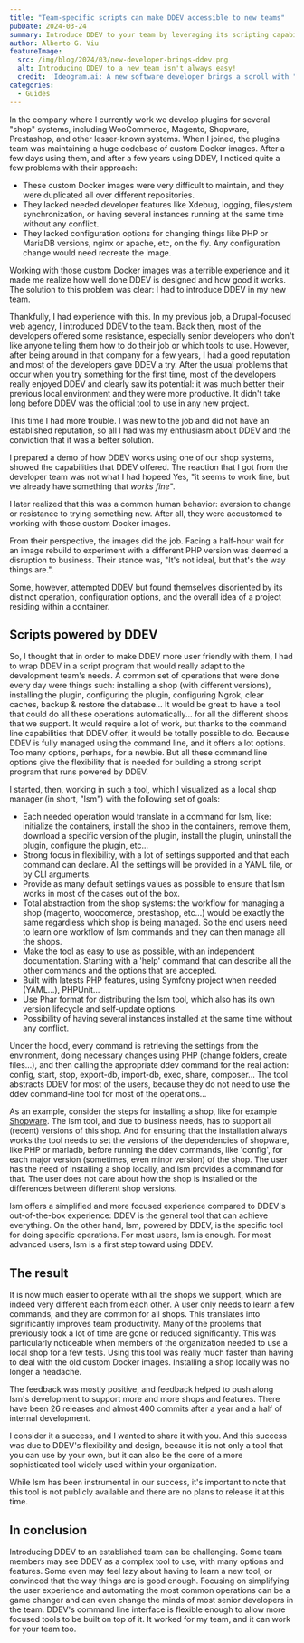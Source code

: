 ```yaml
---
title: "Team-specific scripts can make DDEV accessible to new teams"
pubDate: 2024-03-24
summary: Introduce DDEV to your team by leveraging its scripting capabilities.
author: Alberto G. Viu
featureImage:
  src: /img/blog/2024/03/new-developer-brings-ddev.png
  alt: Introducing DDEV to a new team isn't always easy!
  credit: 'Ideogram.ai: A new software developer brings a scroll with "DDEV" on it into a room full of young, diverse but intimidating software developers.'
categories:
  - Guides
---
```


In the company where I currently work we develop plugins for several "shop" systems, including WooCommerce, Magento, Shopware, Prestashop, and other lesser-known systems.
When I joined, the plugins team was maintaining a huge codebase of custom Docker images. After a few days using them, and after a few years using DDEV, I noticed quite a few
problems with their approach:

- These custom Docker images were very difficult to maintain, and they were duplicated all over different repositories.
- They lacked needed developer features like Xdebug, logging, filesystem synchronization, or having several instances running at the same time without any conflict.
- They lacked configuration options for changing things like PHP or MariaDB versions, nginx or apache, etc, on the fly. Any configuration change would need recreate the image.

Working with those custom Docker images was a terrible experience and it made me realize how well done DDEV is designed and how good it works. The solution to this problem was
clear: I had to introduce DDEV in my new team.

Thankfully, I had experience with this. In my previous job, a Drupal-focused web agency, I introduced DDEV to the team. Back then, most of the developers
offered some resistance, especially senior developers who don't like anyone telling them how to do their job or which tools to use. However, after being around in that company
for a few years, I had a good reputation and most of the developers gave DDEV a try. After the usual problems that occur when you try something for the first time, most
of the developers really enjoyed DDEV and clearly saw its potential: it was much better their previous local environment and they were more productive. It didn't take long before DDEV
was the official tool to use in any new project.

This time I had more trouble. I was new to the job and did not have an established reputation, so all I had was my enthusiasm about DDEV and the conviction that it was a better solution.

I prepared a demo of how DDEV works using one of our shop systems, showed the capabilities that DDEV offered. The reaction that I got from the developer team was not what I had hopeed Yes, "it seems to work fine, but we already have something that _works_ _fine_".

I later realized that this was a common human behavior: aversion to change or resistance to trying something new. After all, they were accustomed to working with those custom Docker images.

From their perspective, the images did the job. Facing a half-hour wait for an image rebuild to experiment with a different PHP version was deemed a disruption to business. Their stance was, "It's not ideal, but that's the way things are.".

Some, however, attempted DDEV but found themselves disoriented by its distinct operation, configuration options, and the overall idea of a project residing within a container.

## Scripts powered by DDEV

So, I thought that in order to make DDEV more user friendly with them, I had to wrap DDEV in a script program that would really adapt to the development team's needs. A common set
of operations that were done every day were things such: installing a shop (with different versions), installing the plugin, configuring the plugin, configuring Ngrok,
clear caches, backup & restore the database...
It would be great to have a tool that could do all these operations automatically... for all the different shops that we support. It would require a lot of work, but
thanks to the command line capabilities that DDEV offer, it would be totally possible to do. Because DDEV is fully managed using the command line, and it offers a lot options.
Too many options, perhaps, for a newbie. But all these command line options give the flexibility that is needed for building a strong script program that runs powered by DDEV.

I started, then, working in such a tool, which I visualized as a local shop manager (in short, "lsm") with the following set of goals:

- Each needed operation would translate in a command for lsm, like: initialize the containers, install the shop in the containers, remove them, download a specific version of the plugin, install the plugin, uninstall the plugin, configure the plugin, etc...
- Strong focus in flexibility, with a lot of settings supported and that each command can declare. All the settings will be provided in a YAML file, or by CLI arguments.
- Provide as many default settings values as possible to ensure that lsm works in most of the cases out of the box.
- Total abstraction from the shop systems: the workflow for managing a shop (magento, woocomerce, prestashop, etc...) would be exactly the same regardless which shop is being managed. So the end users need to learn one workflow of lsm commands and they can then manage all the shops.
- Make the tool as easy to use as possible, with an independent documentation. Starting with a 'help' command that can describe all the other commands and the options that are accepted.
- Built with latests PHP features, using Symfony project when needed (YAML...), PHPUnit...
- Use Phar format for distributing the lsm tool, which also has its own version lifecycle and self-update options.
- Possibility of having several instances installed at the same time without any conflict.

Under the hood, every command is retrieving the settings from the environment, doing necessary changes using PHP (change folders, create files...), and then calling the appropriate ddev command for the real action: config, start, stop, export-db, import-db, exec, share, composer... The tool abstracts DDEV for most of the users, because they do not need to use the ddev command-line tool for most of the operations...

As an example, consider the steps for installing a shop, like for example [Shopware](https://docs.ddev.com/en/stable/users/quickstart/#shopware).
The lsm tool, and due to business needs, has to support all (recent) versions of this shop. And for ensuring that the installation always works the tool needs to set the versions of the dependencies of shopware, like PHP or mariadb, before running the ddev commands, like 'config', for each major version (sometimes, even minor version) of the shop. The user has the need of installing a shop locally, and lsm provides a command for that. The user does not care about how the shop is installed or the differences between different shop versions.

lsm offers a simplified and more focused experience compared to DDEV's out-of-the-box experience: DDEV is the general tool that can achieve everything. On the other hand, lsm, powered by DDEV, is the specific tool for doing specific operations. For most users, lsm is enough. For most advanced users, lsm is a first step toward using DDEV.

## The result

It is now much easier to operate with all the shops we support, which are indeed very different each from each other. A user only needs to learn a few commands, and they are common for all shops. This translates into significantly improves team productivity. Many of the problems that previously took a lot of time are gone or reduced significantly. This was particularly noticeable when members of the organization needed to use a local shop for a few tests. Using this tool was really much faster than having to deal with the old custom Docker images. Installing a shop locally was no longer a headache.

The feedback was mostly positive, and feedback helped to push along lsm's development to support more and more shops and features. There have been 26 releases and almost 400 commits after a year and a half of internal development.

I consider it a success, and I wanted to share it with you. And this success was due to DDEV's flexibility and design, because it is not only a tool that you can use by your own, but it can also be the core of a more sophisticated tool widely used within your organization.

While lsm has been instrumental in our success, it's important to note that this tool is not publicly available and there are no plans to release it at this time.

## In conclusion

Introducing DDEV to an established team can be challenging. Some team members may see DDEV as a complex tool to use, with many options and features. Some even may feel lazy about having to learn a new tool, or convinced that the way things are is good enough. Focusing on simplifying the user experience and automating the most common operations can be a game changer and can even change the minds of most senior developers in the team.
DDEV's command line interface is flexible enough to allow more focused tools to be built on top of it.
It worked for my team, and it can work for your team too.
